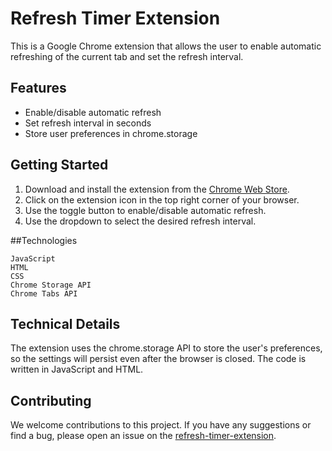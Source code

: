# Refresh Timer Extension

This is a Google Chrome extension that allows the user to enable automatic refreshing of the current tab and set the refresh interval.

## Features
- Enable/disable automatic refresh
- Set refresh interval in seconds
- Store user preferences in chrome.storage

## Getting Started
1. Download and install the extension from the [Chrome Web Store](https://chrome.google.com/webstore/).
2. Click on the extension icon in the top right corner of your browser.
3. Use the toggle button to enable/disable automatic refresh.
4. Use the dropdown to select the desired refresh interval.


##Technologies

    JavaScript
    HTML
    CSS
    Chrome Storage API
    Chrome Tabs API


## Technical Details
The extension uses the chrome.storage API to store the user's preferences, so the settings will persist even after the browser is closed. The code is written in JavaScript and HTML.

## Contributing
We welcome contributions to this project. If you have any suggestions or find a bug, please open an issue on the [refresh-timer-extension](https://github.com/honoresolomon/refresh-timer-extension).


